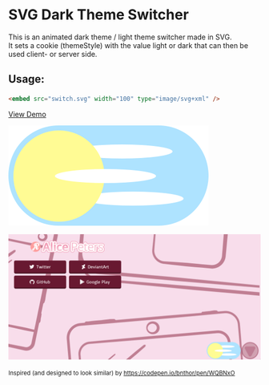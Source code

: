 # SVG Dark Theme Switcher
This is an animated dark theme / light theme switcher made in SVG.  
It sets a cookie (themeStyle) with the value light or dark that can then be used client- or server side.  

## Usage:
```html
<embed src="switch.svg" width="100" type="image/svg+xml" />
```
  
[View Demo](https://alicepeters.de/demo/DTSwitcher/)  

![Switcher-Peview](switch.svg)  
  
![Animation-Preview](preview.gif)  

<small>Inspired (and designed to look similar) by https://codepen.io/bnthor/pen/WQBNxO</small>